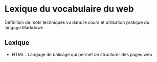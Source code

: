 # Lexique du vocabulaire du web


Définition de mots techniques vu dans le cours et utilisation pratique du langage Markdown
## Lexique
* HTML : Langage de balisage qui permet de structurer des pages web

